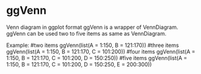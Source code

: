 # ggVenn
Venn diagram in ggplot format
ggVenn is a wrapper of VennDiagram.
ggVenn can be used two to five items as same as VennDiagram.

Example:
#two items
ggVenn(list(A = 1:150, B = 121:170))
#three items
ggVenn(list(A = 1:150, B = 121:170, C = 101:200))
#four items
ggVenn(list(A = 1:150, B = 121:170, C = 101:200, D = 150:250))
#five items
ggVenn(list(A = 1:150, B = 121:170, C = 101:200, D = 150:250, E = 200:300))
